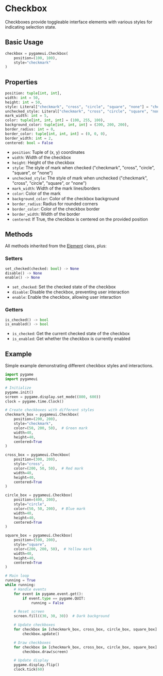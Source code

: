 # Checkbox

Checkboxes provide toggleable interface elements with various styles for indicating selection state.

## Basic Usage

```python
checkbox = pygameui.Checkbox(
    position=(100, 100),
    style="checkmark"
)
```

## Properties

```python
position: tuple[int, int],
width: int = 50,
height: int = 50,
style: Literal["checkmark", "cross", "circle", "square", "none"] = "checkmark",
unchecked_style: Literal["checkmark", "cross", "circle", "square", "none"] = "none",
mark_width: int = 5,
color: tuple[int, int, int] = (100, 255, 100),
background_color: tuple[int, int, int] = (200, 200, 200),
border_radius: int = 0,
border_color: tuple[int, int, int] = (0, 0, 0),
border_width: int = 2,
centered: bool = False
```

- `position`: Tuple of (x, y) coordinates
- `width`: Width of the checkbox
- `height`: Height of the checkbox
- `style`: The style of mark when checked ("checkmark", "cross", "circle", "square", or "none")
- `unchecked_style`: The style of mark when unchecked ("checkmark", "cross", "circle", "square", or "none")
- `mark_width`: Width of the mark lines/borders
- `color`: Color of the mark
- `background_color`: Color of the checkbox background
- `border_radius`: Radius for rounded corners
- `border_color`: Color of the checkbox border
- `border_width`: Width of the border
- `centered`: If True, the checkbox is centered on the provided position

## Methods

All methods inherited from the [Element](element.md) class, plus:

### Setters

```python
set_checked(checked: bool) -> None
disable() -> None
enable() -> None
```

- `set_checked`: Set the checked state of the checkbox
- `disable`: Disable the checkbox, preventing user interaction
- `enable`: Enable the checkbox, allowing user interaction

### Getters

```python
is_checked() -> bool
is_enabled() -> bool
```

- `is_checked`: Get the current checked state of the checkbox
- `is_enabled`: Get whether the checkbox is currently enabled

## Example

Simple example demonstrating different checkbox styles and interactions.

```python
import pygame
import pygameui

# Initialize
pygame.init()
screen = pygame.display.set_mode((800, 600))
clock = pygame.time.Clock()

# Create checkboxes with different styles
checkmark_box = pygameui.Checkbox(
    position=(200, 200),
    style="checkmark",
    color=(50, 200, 50),  # Green mark
    width=40,
    height=40,
    centered=True
)

cross_box = pygameui.Checkbox(
    position=(300, 200),
    style="cross",
    color=(200, 50, 50),  # Red mark
    width=40,
    height=40,
    centered=True
)

circle_box = pygameui.Checkbox(
    position=(400, 200),
    style="circle",
    color=(50, 50, 200),  # Blue mark
    width=40,
    height=40,
    centered=True
)

square_box = pygameui.Checkbox(
    position=(500, 200),
    style="square",
    color=(200, 200, 50),  # Yellow mark
    width=40,
    height=40,
    centered=True
)

# Main loop
running = True
while running:
    # Handle events
    for event in pygame.event.get():
        if event.type == pygame.QUIT:
            running = False

    # Reset screen
    screen.fill((30, 30, 30))  # Dark background

    # Update checkboxes
    for checkbox in [checkmark_box, cross_box, circle_box, square_box]:
        checkbox.update()

    # Draw checkboxes
    for checkbox in [checkmark_box, cross_box, circle_box, square_box]:
        checkbox.draw(screen)

    # Update display
    pygame.display.flip()
    clock.tick(60)
```
